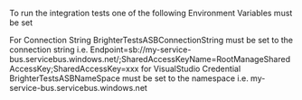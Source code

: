 ﻿To run the integration tests one of the following Environment Variables must be set

For Connection String BrighterTestsASBConnectionString must be set to the connection string i.e. Endpoint=sb://my-service-bus.servicebus.windows.net/;SharedAccessKeyName=RootManageSharedAccessKey;SharedAccessKey=xxx
for VisualStudio Credential BrighterTestsASBNameSpace must be set to the namespace i.e. my-service-bus.servicebus.windows.net
